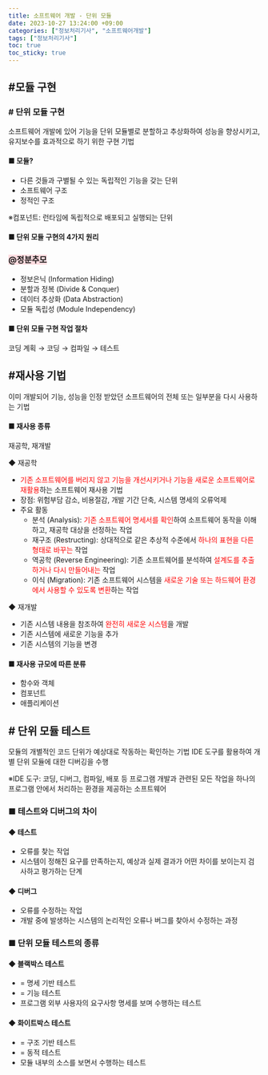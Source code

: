 ```yaml
---
title: 소프트웨어 개발 - 단위 모듈
date: 2023-10-27 13:24:00 +09:00
categories: ["정보처리기사", "소프트웨어개발"]
tags: ["정보처리기사"]
toc: true
toc_sticky: true
---
```


<span style="color:#f00"></span>

## #모듈 구현

### # 단위 모듈 구현

소프트웨어 개발에 있어 기능을 단위 모듈별로 분할하고 추상화하여 성능을 향상시키고, 유지보수를 효과적으로 하기 위한 구현 기법

#### ■ 모듈?

- 다른 것들과 구별될 수 있는 독립적인 기능을 갖는 단위
- 소프트웨어 구조
- 정적인 구조

※컴포넌트: 런타임에 독립적으로 배포되고 실행되는 단위

#### ■ 단위 모듈 구현의 4가지 원리

### <span style="background-color:#ffdce0">@정분추모</span>

- 정보은닉 (Information Hiding)
- 분할과 정복 (Divide & Conquer)
- 데이터 추상화 (Data Abstraction)
- 모듈 독립성 (Module Independency)

#### ■ 단위 모듈 구현 작업 절차

코딩 계획 → 코딩 → 컴파일 → 테스트

## #재사용 기법

이미 개발되어 기능, 성능을 인정 받았던 소프트웨어의 전체 또는 일부분을 다시 사용하는 기법

#### ■ 재사용 종류

재공학, 재개발

◆ 재공학

- <span style="color:#f00">기존 소프트웨어를 버리지 않고 기능을 개선시키거나 기능을 새로운 소프트웨어로 재활용</span>하는 소프트웨어 재사용 기법
- 장점: 위험부담 감소, 비용절감, 개발 기간 단축, 시스템 명세의 오류억제
- 주요 활동
  - 분석 (Analysis): <span style="color:#f00">기존 소프트웨어 명세서를 확인</span>하여 소프트웨어 동작을 이해하고, 재공학 대상을 선정하는 작업
  - 재구조 (Restructing): 상대적으로 같은 추상적 수준에서 <span style="color:#f00">하나의 표현을 다른 형태로 바꾸는</span> 작업
  - 역공학 (Reverse Engineering): 기존 소프트웨어를 분석하여 <span style="color:#f00">설계도를 추출하거나 다시 만들어내는</span> 작업
  - 이식 (Migration): 기존 소프트웨어 시스템을 <span style="color:#f00">새로운 기술 또는 하드웨어 환경에서 사용할 수 있도록 변환</span>하는 작업

◆ 재개발

- 기존 시스템 내용을 참조하여 <span style="color:#f00">완전히 새로운 시스템</span>을 개발
- 기존 시스템에 새로운 기능을 추가
- 기존 시스템의 기능을 변경

#### ■ 재사용 규모에 따른 분류

- 함수와 객체
- 컴포넌트
- 애플리케이션

## # 단위 모듈 테스트

모듈의 개별적인 코드 단위가 예상대로 작동하는 확인하는 기법
IDE 도구를 활용하여 개별 단위 모듈에 대한 디버깅을 수행

※IDE 도구: 코딩, 디버그, 컴파일, 배포 등 프로그램 개발과 관련된 모든 작업을 하나의 프로그램 안에서 처리하는 환경을 제공하는 소프트웨어

### ■ 테스트와 디버그의 차이

#### ◆ 테스트

- 오류를 찾는 작업
- 시스템이 정해진 요구를 만족하는지, 예상과 실제 결과가 어떤 차이를 보이는지 검사하고 평가하는 단계

#### ◆ 디버그

- 오류를 수정하는 작업
- 개발 중에 발생하는 시스템의 논리적인 오류나 버그를 찾아서 수정하는 과정

### ■ 단위 모듈 테스트의 종류

#### ◆ 블랙박스 테스트

- = 명세 기반 테스트
- = 기능 테스트
- 프로그램 외부 사용자의 요구사항 명세를 보며 수행하는 테스트

#### ◆ 화이트박스 테스트

- = 구조 기반 테스트
- = 동적 테스트
- 모듈 내부의 소스를 보면서 수행하는 테스트
